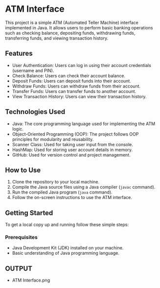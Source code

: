 # ATM Interface

This project is a simple ATM (Automated Teller Machine) interface implemented in Java. It allows users to perform basic banking operations such as checking balance, depositing funds, withdrawing funds, transferring funds, and viewing transaction history.

## Features

- User Authentication: Users can log in using their account credentials (username and PIN).
- Check Balance: Users can check their account balance.
- Deposit Funds: Users can deposit funds into their account.
- Withdraw Funds: Users can withdraw funds from their account.
- Transfer Funds: Users can transfer funds to another account.
- View Transaction History: Users can view their transaction history.

## Technologies Used

- Java: The core programming language used for implementing the ATM logic.
- Object-Oriented Programming (OOP): The project follows OOP principles for modularity and reusability.
- Scanner Class: Used for taking user input from the console.
- HashMap: Used for storing user account details in memory.
- GitHub: Used for version control and project management.

## How to Use

1. Clone the repository to your local machine.
2. Compile the Java source files using a Java compiler (`javac` command).
3. Run the compiled Java program (`java` command).
4. Follow the on-screen instructions to use the ATM interface.

## Getting Started

To get a local copy up and running follow these simple steps:

### Prerequisites

- Java Development Kit (JDK) installed on your machine.
- Basic understanding of Java programming language.

## OUTPUT
- ATM Interface.png
